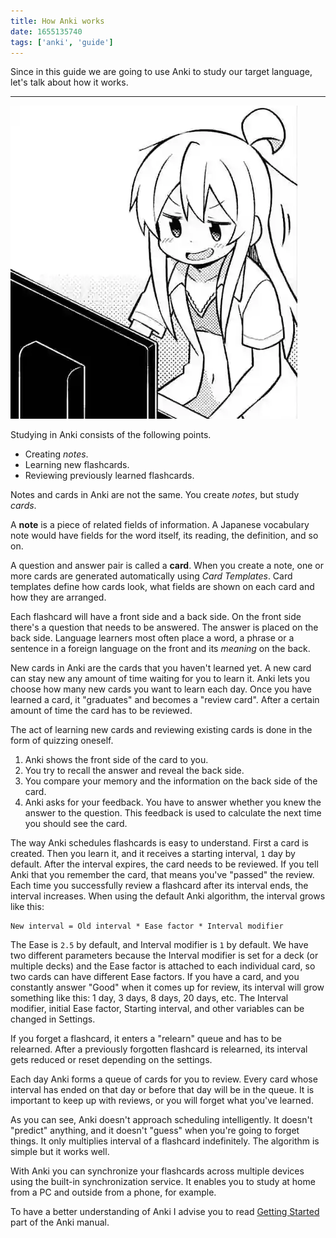 ```yaml
---
title: How Anki works
date: 1655135740
tags: ['anki', 'guide']
---
```


Since in this guide we are going to use Anki to study our target language,
let's talk about how it works.

****

<img src="img/how-anki-works.webp" float="right">

Studying in Anki consists of the following points.

* Creating *notes*.
* Learning new flashcards.
* Reviewing previously learned flashcards.

Notes and cards in Anki are not the same.
You create *notes*, but study *cards*.

A **note** is a piece of related fields of information.
A Japanese vocabulary note would have fields for
the word itself, its reading, the definition, and so on.

A question and answer pair is called a **card**.
When you create a note,
one or more cards are generated automatically using *Card Templates*.
Card templates define how cards look,
what fields are shown on each card and how they are arranged.

Each flashcard will have a front side and a back side.
On the front side there's a question that needs to be answered.
The answer is placed on the back side.
Language learners most often place
a word, a phrase or a sentence in a foreign language on the front and its *meaning* on the back.

New cards in Anki are the cards that you haven't learned yet.
A new card can stay new any amount of time waiting for you to learn it.
Anki lets you choose how many new cards you want to learn each day.
Once you have learned a card,
it "graduates" and becomes a "review card".
After a certain amount of time the card has to be reviewed.

The act of learning new cards and reviewing existing cards
is done in the form of quizzing oneself.

1) Anki shows the front side of the card to you.
1) You try to recall the answer and reveal the back side.
1) You compare your memory and the information on the back side of the card.
3) Anki asks for your feedback.
   You have to answer whether you knew the answer to the question.
   This feedback is used to calculate the next time you should see the card.

The way Anki schedules flashcards is easy to understand.
First a card is created.
Then you learn it, and it receives a starting interval, `1` day by default.
After the interval expires, the card needs to be reviewed.
If you tell Anki that you remember the card, that means you've "passed" the review.
Each time you successfully review a flashcard after its interval ends, the interval increases.
When using the default Anki algorithm, the interval grows like this:

```
New interval = Old interval * Ease factor * Interval modifier
```

The Ease is `2.5` by default, and Interval modifier is `1` by default.
We have two different parameters because
the Interval modifier is set for a deck (or multiple decks)
and the Ease factor is attached to each individual card,
so two cards can have different Ease factors.
If you have a card, and you constantly answer "Good" when it comes up for review,
its interval will grow something like this: 1 day, 3 days, 8 days, 20 days, etc.
The Interval modifier, initial Ease factor, Starting interval,
and other variables can be changed in Settings.

If you forget a flashcard,
it enters a "relearn" queue and has to be relearned.
After a previously forgotten flashcard is relearned,
its interval gets reduced or reset depending on the settings.

Each day Anki forms a queue of cards for you to review.
Every card whose interval has ended on that day or before that day will be in the queue.
It is important to keep up with reviews, or you will forget what you've learned.

As you can see, Anki doesn't approach scheduling intelligently.
It doesn't "predict" anything, and it doesn't "guess" when you're going to forget things.
It only multiplies interval of a flashcard indefinitely.
The algorithm is simple but it works well.

With Anki you can synchronize your flashcards across multiple devices
using the built-in synchronization service.
It enables you to study at home from a PC and outside from a phone, for example.

To have a better understanding of Anki
I advise you to read
[Getting Started](https://docs.ankiweb.net/getting-started.html)
part of the Anki manual.
